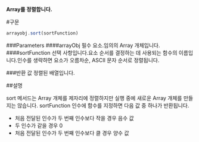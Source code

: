 **Array를 정렬합니다.** 

#구문

```javascript
arrayobj.sort(sortFunction) 
```

###Parameters
####arrayObj
필수 요소.임의의 Array 개체입니다.
####sortFunction
선택 사항입니다.요소 순서를 결정하는 데 사용되는 함수의 이름입니다.인수를 생략하면 요소가 오름차순, ASCII 문자 순서로 정렬됩니다.

###반환 값
정렬된 배열입니다.

##설명

sort 메서드는 Array 개체를 제자리에 정렬하지만 실행 중에 새로운 Array 개체를 만들지는 않습니다.
sortFunction 인수에 함수를 지정하면 다음 값 중 하나가 반환됩니다.

- 처음 전달된 인수가 두 번째 인수보다 작을 경우 음수 값
- 두 인수가 같을 경우 0
- 처음 전달된 인수가 두 번째 인수보다 클 경우 양수 값
